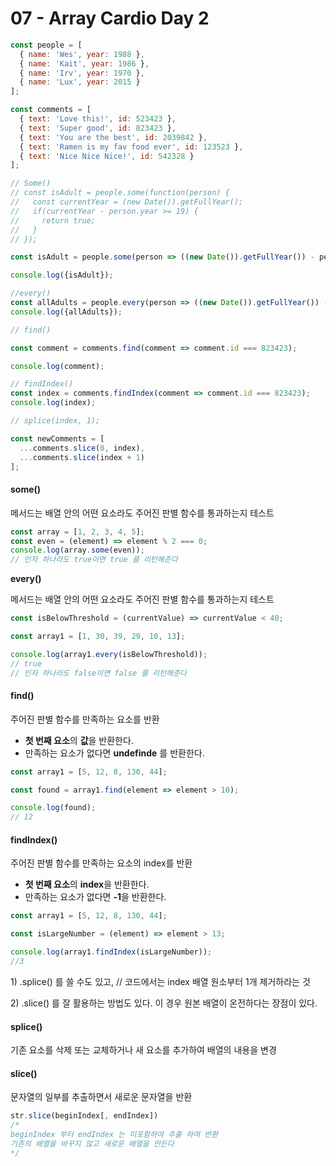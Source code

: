 # 07 - Array Cardio Day 2



```javascript
const people = [
  { name: 'Wes', year: 1988 },
  { name: 'Kait', year: 1986 },
  { name: 'Irv', year: 1970 },
  { name: 'Lux', year: 2015 }
];

const comments = [
  { text: 'Love this!', id: 523423 },
  { text: 'Super good', id: 823423 },
  { text: 'You are the best', id: 2039842 },
  { text: 'Ramen is my fav food ever', id: 123523 },
  { text: 'Nice Nice Nice!', id: 542328 }
];

// Some()
// const isAdult = people.some(function(person) {
//   const currentYear = (new Date()).getFullYear();
//   if(currentYear - person.year >= 19) {
//     return true;
//   }
// });

const isAdult = people.some(person => ((new Date()).getFullYear()) - person.year >= 19);

console.log({isAdult});

//every()
const allAdults = people.every(person => ((new Date()).getFullYear()) - person.year >= 19);
console.log({allAdults});

// find()

const comment = comments.find(comment => comment.id === 823423);

console.log(comment);

// findIndex()
const index = comments.findIndex(comment => comment.id === 823423);
console.log(index);

// splice(index, 1);

const newComments = [
  ...comments.slice(0, index),
  ...comments.slice(index + 1)
];
```

#### some\(\)

메서드는 배열 안의 어떤 요소라도 주어진 판별 함수를 통과하는지 테스트

```javascript
const array = [1, 2, 3, 4, 5];
const even = (element) => element % 2 === 0;
console.log(array.some(even));
// 인자 하나라도 true이면 true 를 리턴해준다
```

**every\(\)**

메서드는 배열 안의 어떤 요소라도 주어진 판별 함수를 통과하는지 테스트

```javascript
const isBelowThreshold = (currentValue) => currentValue < 40;

const array1 = [1, 30, 39, 29, 10, 13];

console.log(array1.every(isBelowThreshold));
// true
// 인자 하나라도 false이면 false 를 리턴해준다
```

#### find\(\)

주어진 판별 함수를 만족하는 요소를 반환

* **첫 번째 요소**의 **값**을 반환한다.
* 만족하는 요소가 없다면 **undefinde** 를 반환한다.

```javascript
const array1 = [5, 12, 8, 130, 44];

const found = array1.find(element => element > 10);

console.log(found);
// 12
```

#### findIndex\(\)

주어진 판별 함수를 만족하는 요소의 index를 반환

* **첫 번째 요소**의 **index**을 반환한다.
* 만족하는 요소가 없다면 **-1**을 반환한다.

```javascript
const array1 = [5, 12, 8, 130, 44];

const isLargeNumber = (element) => element > 13;

console.log(array1.findIndex(isLargeNumber));
//3

```

1\) .splice\(\) 를 쓸 수도 있고,  // 코드에서는 index 배열 원소부터 1개 제거하라는 것

2\) .slice\(\) 를 잘 활용하는 방법도 있다. 이 경우 원본 배열이 온전하다는 장점이 있다.

#### splice\(\)

기존 요소를 삭제 또는 교체하거나 새 요소를 추가하여 배열의 내용을 변경

#### slice\(\)

문자열의 일부를 추출하면서 새로운 문자열을 반환

```javascript
str.slice(beginIndex[, endIndex]) 
/*
beginIndex 부터 endIndex 는 미포함하여 추출 하여 반환
기존의 배열을 바꾸지 않고 새로운 배열을 만든다
*/

```

